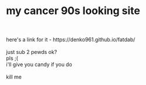 <h1>my cancer 90s looking site</h1>
<p>
<br>
<br>here's a link for it - https://denko961.github.io/fatdab/
<br>
<br>just sub 2 pewds ok?
<br>pls ;(
<br>i'll give you candy if you do
<br>
<br>kill me
<br>
</p>

